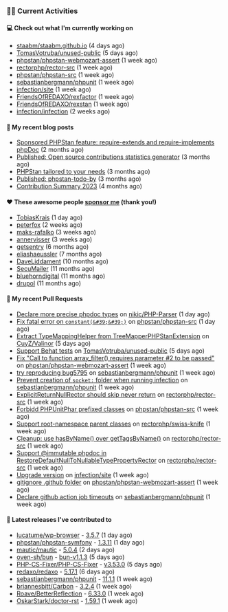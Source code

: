 ### 👨‍💻 Current Activities


#### 💻 Check out what I'm currently working on

- [staabm/staabm.github.io](https://github.com/staabm/staabm.github.io) (4 days ago)
- [TomasVotruba/unused-public](https://github.com/TomasVotruba/unused-public) (5 days ago)
- [phpstan/phpstan-webmozart-assert](https://github.com/phpstan/phpstan-webmozart-assert) (1 week ago)
- [rectorphp/rector-src](https://github.com/rectorphp/rector-src) (1 week ago)
- [phpstan/phpstan-src](https://github.com/phpstan/phpstan-src) (1 week ago)
- [sebastianbergmann/phpunit](https://github.com/sebastianbergmann/phpunit) (1 week ago)
- [infection/site](https://github.com/infection/site) (1 week ago)
- [FriendsOfREDAXO/rexfactor](https://github.com/FriendsOfREDAXO/rexfactor) (1 week ago)
- [FriendsOfREDAXO/rexstan](https://github.com/FriendsOfREDAXO/rexstan) (1 week ago)
- [infection/infection](https://github.com/infection/infection) (2 weeks ago)


#### 📜 My recent blog posts

- [Sponsored PHPStan feature: require-extends and require-implements phpDoc](https://staabm.github.io/2024/01/15/phpstan-require-extends-implements.html) (2 months ago)
- [Published: Open source contributions statistics generator](https://staabm.github.io/2024/01/10/oss-contribs-published.html) (3 months ago)
- [PHPStan tailored to your needs](https://staabm.github.io/2024/01/01/phpstan-customizing.html) (3 months ago)
- [Published: phpstan-todo-by](https://staabm.github.io/2023/12/17/phpstan-todo-by-published.html) (3 months ago)
- [Contribution Summary 2023](https://staabm.github.io/2023/12/07/contribution-summary-2023.html) (4 months ago)


#### ❤️ These awesome people [sponsor me](https://github.com/sponsors/staabm) (thank you!)

- [TobiasKrais](https://github.com/TobiasKrais) (1 day ago)
- [peterfox](https://github.com/peterfox) (2 weeks ago)
- [maks-rafalko](https://github.com/maks-rafalko) (3 weeks ago)
- [annervisser](https://github.com/annervisser) (3 weeks ago)
- [getsentry](https://github.com/getsentry) (6 months ago)
- [eliashaeussler](https://github.com/eliashaeussler) (7 months ago)
- [DaveLiddament](https://github.com/DaveLiddament) (10 months ago)
- [SecuMailer](https://github.com/SecuMailer) (11 months ago)
- [bluehorndigital](https://github.com/bluehorndigital) (11 months ago)
- [drupol](https://github.com/drupol) (11 months ago)


#### 🔨 My recent Pull Requests

- [Declare more precise phpdoc types](https://github.com/nikic/PHP-Parser/pull/993) on [nikic/PHP-Parser](https://github.com/nikic/PHP-Parser) (1 day ago)
- [Fix fatal error on `constant(&#39;&#39;)`](https://github.com/phpstan/phpstan-src/pull/3013) on [phpstan/phpstan-src](https://github.com/phpstan/phpstan-src) (1 day ago)
- [Extract TypeMappingHelper from TreeMapperPHPStanExtension](https://github.com/CuyZ/Valinor/pull/523) on [CuyZ/Valinor](https://github.com/CuyZ/Valinor) (5 days ago)
- [Support Behat tests](https://github.com/TomasVotruba/unused-public/pull/108) on [TomasVotruba/unused-public](https://github.com/TomasVotruba/unused-public) (5 days ago)
- [Fix &#34;Call to function array_filter() requires parameter #2 to be passed&#34;](https://github.com/phpstan/phpstan-webmozart-assert/pull/181) on [phpstan/phpstan-webmozart-assert](https://github.com/phpstan/phpstan-webmozart-assert) (1 week ago)
- [try reproducing bug5795](https://github.com/sebastianbergmann/phpunit/pull/5802) on [sebastianbergmann/phpunit](https://github.com/sebastianbergmann/phpunit) (1 week ago)
- [Prevent creation of `socket:` folder when running infection](https://github.com/sebastianbergmann/phpunit/pull/5797) on [sebastianbergmann/phpunit](https://github.com/sebastianbergmann/phpunit) (1 week ago)
- [ExplicitReturnNullRector should skip never return](https://github.com/rectorphp/rector-src/pull/5802) on [rectorphp/rector-src](https://github.com/rectorphp/rector-src) (1 week ago)
- [Forbidd PHPUnitPhar prefixed classes](https://github.com/phpstan/phpstan-src/pull/3002) on [phpstan/phpstan-src](https://github.com/phpstan/phpstan-src) (1 week ago)
- [Support root-namespace parent classes](https://github.com/rectorphp/swiss-knife/pull/19) on [rectorphp/swiss-knife](https://github.com/rectorphp/swiss-knife) (1 week ago)
- [Cleanup: use hasByName() over getTagsByName()](https://github.com/rectorphp/rector-src/pull/5797) on [rectorphp/rector-src](https://github.com/rectorphp/rector-src) (1 week ago)
- [ Support @immutable phpdoc in RestoreDefaultNullToNullableTypePropertyRector](https://github.com/rectorphp/rector-src/pull/5795) on [rectorphp/rector-src](https://github.com/rectorphp/rector-src) (1 week ago)
- [Upgrade version](https://github.com/infection/site/pull/260) on [infection/site](https://github.com/infection/site) (1 week ago)
- [gitignore .github folder](https://github.com/phpstan/phpstan-webmozart-assert/pull/179) on [phpstan/phpstan-webmozart-assert](https://github.com/phpstan/phpstan-webmozart-assert) (1 week ago)
- [Declare github action job timeouts](https://github.com/sebastianbergmann/phpunit/pull/5789) on [sebastianbergmann/phpunit](https://github.com/sebastianbergmann/phpunit) (1 week ago)


#### 🔭 Latest releases I've contributed to

- [lucatume/wp-browser](https://github.com/lucatume/wp-browser) - [3.5.7](https://github.com/lucatume/wp-browser/releases/tag/3.5.7) (1 day ago)
- [phpstan/phpstan-symfony](https://github.com/phpstan/phpstan-symfony) - [1.3.11](https://github.com/phpstan/phpstan-symfony/releases/tag/1.3.11) (1 day ago)
- [mautic/mautic](https://github.com/mautic/mautic) - [5.0.4](https://github.com/mautic/mautic/releases/tag/5.0.4) (2 days ago)
- [oven-sh/bun](https://github.com/oven-sh/bun) - [bun-v1.1.3](https://github.com/oven-sh/bun/releases/tag/bun-v1.1.3) (5 days ago)
- [PHP-CS-Fixer/PHP-CS-Fixer](https://github.com/PHP-CS-Fixer/PHP-CS-Fixer) - [v3.53.0](https://github.com/PHP-CS-Fixer/PHP-CS-Fixer/releases/tag/v3.53.0) (5 days ago)
- [redaxo/redaxo](https://github.com/redaxo/redaxo) - [5.17.1](https://github.com/redaxo/redaxo/releases/tag/5.17.1) (6 days ago)
- [sebastianbergmann/phpunit](https://github.com/sebastianbergmann/phpunit) - [11.1.1](https://github.com/sebastianbergmann/phpunit/releases/tag/11.1.1) (1 week ago)
- [briannesbitt/Carbon](https://github.com/briannesbitt/Carbon) - [3.2.4](https://github.com/briannesbitt/Carbon/releases/tag/3.2.4) (1 week ago)
- [Roave/BetterReflection](https://github.com/Roave/BetterReflection) - [6.33.0](https://github.com/Roave/BetterReflection/releases/tag/6.33.0) (1 week ago)
- [OskarStark/doctor-rst](https://github.com/OskarStark/doctor-rst) - [1.59.1](https://github.com/OskarStark/doctor-rst/releases/tag/1.59.1) (1 week ago)

